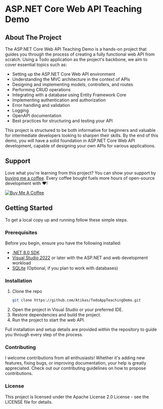 # ASP.NET Core Web API Teaching Demo

## About The Project

The ASP.NET Core Web API Teaching Demo is a hands-on project that guides you through the process of creating a fully functional web API from scratch. 
Using a Todo application as the project's backbone, we aim to cover essential topics such as:

- Setting up the ASP.NET Core Web API environment
- Understanding the MVC architecture in the context of APIs
- Designing and implementing models, controllers, and routes
- Performing CRUD operations
- Integrating with a database using Entity Framework Core
- Implementing authentication and authorization
- Error handling and validation
- Logging
- OpenAPI documentation
- Best practices for structuring and testing your API

This project is structured to be both informative for beginners and valuable for intermediate developers looking to sharpen their skills. 
By the end of this demo, you will have a solid foundation in ASP.NET Core Web API development, capable of designing your own APIs for various applications.

## Support

Love what you're learning from this project? You can show your support by [buying me a coffee](https://www.buymeacoffee.com/atikas). Every coffee bought fuels more hours of open-source development with ❤️!

[![Buy Me A Coffee](https://www.buymeacoffee.com/assets/img/custom_images/orange_img.png)](https://www.buymeacoffee.com/atikas)


## Getting Started

To get a local copy up and running follow these simple steps.

### Prerequisites

Before you begin, ensure you have the following installed:
- [.NET 8.0 SDK](https://dotnet.microsoft.com/download)
- [Visual Studio 2022](https://visualstudio.microsoft.com/vs/) or later with the ASP.NET and web development workload
- [SQLite](https://www.sqlite.org/index.html) (Optional, if you plan to work with databases)

### Installation

1. Clone the repo
   ```sh
   git clone https://github.com/Atikas/TodoAppTeachingDemo.git
2. Open the project in Visual Studio or your preferred IDE.
3. Restore dependencies and build the project.
4. Run the project to start the web API.

Full installation and setup details are provided within the repository to guide you through every step of the process.


### Contributing

I welcome contributions from all enthusiasts! Whether it's adding new features, fixing bugs, or improving documentation, your help is greatly appreciated. 
Check out our contributing guidelines on how to propose contributions.

### License

This project is licensed under the Apache License 2.0 License - see the LICENSE file for details.





